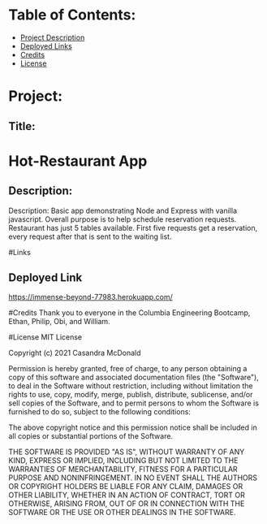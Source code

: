 # Table of Contents:
* [Project Description](#Project)
* [Deployed Links](#Links)
* [Credits](#Credits)
* [License](#License)

# Project:
## Title:
# Hot-Restaurant App

## Description:
Description: Basic app demonstrating Node and Express with vanilla javascript. Overall purpose is to help schedule reservation requests. Restaurant has just 5 tables available. First five requests get a reservation, every request after that is sent to the waiting list.

#Links
## Deployed Link
https://immense-beyond-77983.herokuapp.com/


#Credits
Thank you to everyone in the Columbia Engineering Bootcamp, Ethan, Philip, Obi, and William.

#License
MIT License

Copyright (c) 2021 Casandra McDonald

Permission is hereby granted, free of charge, to any person obtaining a copy
of this software and associated documentation files (the "Software"), to deal
in the Software without restriction, including without limitation the rights
to use, copy, modify, merge, publish, distribute, sublicense, and/or sell
copies of the Software, and to permit persons to whom the Software is
furnished to do so, subject to the following conditions:

The above copyright notice and this permission notice shall be included in all
copies or substantial portions of the Software.

THE SOFTWARE IS PROVIDED "AS IS", WITHOUT WARRANTY OF ANY KIND, EXPRESS OR
IMPLIED, INCLUDING BUT NOT LIMITED TO THE WARRANTIES OF MERCHANTABILITY,
FITNESS FOR A PARTICULAR PURPOSE AND NONINFRINGEMENT. IN NO EVENT SHALL THE
AUTHORS OR COPYRIGHT HOLDERS BE LIABLE FOR ANY CLAIM, DAMAGES OR OTHER
LIABILITY, WHETHER IN AN ACTION OF CONTRACT, TORT OR OTHERWISE, ARISING FROM,
OUT OF OR IN CONNECTION WITH THE SOFTWARE OR THE USE OR OTHER DEALINGS IN THE
SOFTWARE.
